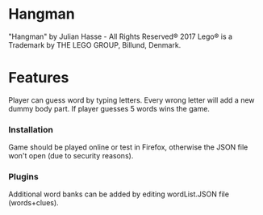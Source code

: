 # Hangman

"Hangman" by Julian Hasse - All Rights Reserved® 2017
Lego® is a Trademark by THE LEGO GROUP, Billund, Denmark.

# Features
Player can guess word by typing letters. Every wrong letter will add a new dummy body part.
If player guesses 5 words wins the game. 


### Installation
Game should be played online or test in Firefox, otherwise the JSON file won't open (due to security reasons).

### Plugins
Additional word banks can be added by editing wordList.JSON file (words+clues).